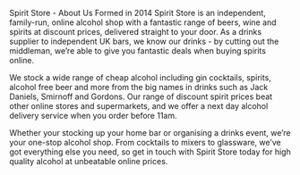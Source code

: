 Spirit Store - About Us
Formed in 2014 Spirit Store is an independent, family-run, online alcohol shop with a fantastic range of beers, wine and spirits at discount prices, delivered straight to your door. As a drinks supplier to independent UK bars, we know our drinks - by cutting out the middleman, we’re able to give you fantastic deals when buying spirits online.  

We stock a wide range of cheap alcohol including gin cocktails, spirits, alcohol free beer and more from the big names in drinks such as Jack Daniels, Smirnoff and Gordons. Our range of discount spirit prices beat other online stores and supermarkets, and we offer a next day alcohol delivery service when you order before 11am.  

Whether your stocking up your home bar or organising a drinks event, we’re your one-stop alcohol shop. From cocktails to mixers to glassware, we’ve got everything else you need, so get in touch with Spirit Store today for high quality alcohol at unbeatable online prices.  
